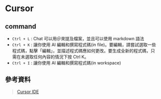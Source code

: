 # Cursor

## command


- `Ctrl + L` : Chat 可以用＠來提及檔案，並且可以使用 markdown 語法
- `Ctrl + K` : 讓你使用 AI 編輯和撰寫程式碼(in file)。要編輯，請嘗試選取一些程式碼，點擊「編輯」，並描述程式碼應如何更改。要生成全新的程式碼，只需在未選取任何內容的情況下按 Ctrl K。
- `Ctrl + I` : 讓你使用 AI 編輯和撰寫程式碼(in workspace)


## 參考資料

> [Cursor IDE](https://www.cursor.com/features)